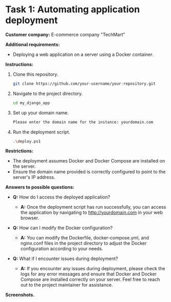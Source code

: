 # Task 1: Automating application deployment

**Customer company:** E-commerce company "TechMart"

**Additional requirements:**

- Deploying a web application on a server using a Docker container.
  
**Instructions:**

1. Clone this repository.
   ```bash
   git clone https://github.com/your-username/your-repository.git
   ```

2. Navigate to the project directory.
   ```bash
   cd my_django_app
   ```

3. Set up your domain name.
   ```bash
   Please enter the domain name for the instance: yourdomain.com
   ```

4. Run the deployment script.
   ```bash
   .\deploy.ps1
   ```

**Restrictions:**

- The deployment assumes Docker and Docker Compose are installed on the server.
- Ensure the domain name provided is correctly configured to point to the server's IP address.

**Answers to possible questions:**

- **Q:** How do I access the deployed application?
  - **A:** Once the deployment script has run successfully, you can access the application by navigating to http://yourdomain.com in your web browser.

- **Q:** How can I modify the Docker configuration?
  - **A:** You can modify the Dockerfile, docker-compose.yml, and nginx.conf files in the project directory to adjust the Docker configuration according to your needs.

- **Q:** What if I encounter issues during deployment?
  - **A:** If you encounter any issues during deployment, please check the logs for any error messages and ensure that Docker and Docker Compose are installed correctly on your server. Feel free to reach out to the project maintainer for assistance.

**Screenshots.**
